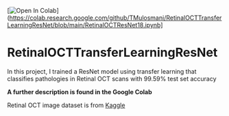 [![Open In Colab](https://colab.research.google.com/assets/colab-badge.svg)](https://colab.research.google.com/github/TMulosmani/RetinalOCTTransferLearningResNet/blob/main/RetinalOCTResNet18.ipynb]
# RetinalOCTTransferLearningResNet

In this project, I trained a ResNet model using transfer learning that classifies pathologies in Retinal OCT scans with 99.59% test set accuracy

**A further description is found in the Google Colab**

Retinal OCT image dataset is from [Kaggle](https://www.kaggle.com/datasets/paultimothymooney/kermany2018)
